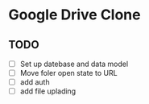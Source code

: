 # Google Drive Clone


## TODO

- [ ] Set up datebase and data model
- [ ] Move foler open state to URL
- [ ] add auth
- [ ] add file uplading
